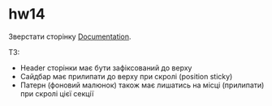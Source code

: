 # hw14

Зверстати сторінку [Documentation](https://www.figma.com/file/FP2fHfIElPk4J42DYQGuMw/position-transform). 

ТЗ:

- Header сторінки має бути зафіксований до верху
- Сайдбар має прилипати до верху при скролі (position sticky)
- Патерн (фоновий малюнок) також має лишатись на місці (прилипати) при скролі цієї секції
